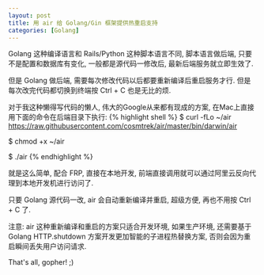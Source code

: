 ```yaml
---
layout: post
title: 用 air 给 Golang/Gin 框架提供热重启支持
categories: [Golang]
---
```


Golang 这种编译语言和 Rails/Python 这种脚本语言不同, 脚本语言做后端, 只要不是配置和数据库有变化, 一般都是源代码一修改后, 最新后端服务就立即生效了.

但是 Golang 做后端, 需要每次修改代码以后都要重新编译后重启服务才行.
但是每次改完代码都切换到终端按 Ctrl + C 也是无比的烦.

对于我这种懒得写代码的懒人, 伟大的Google从来都有现成的方案, 在Mac上直接用下面的命令在后端目录下执行:
{% highlight shell %}
$ curl -fLo ~/air \
    https://raw.githubusercontent.com/cosmtrek/air/master/bin/darwin/air

$ chmod +x ~/air

$ ./air
{% endhighlight %}

就是这么简单, 配合 FRP, 直接在本地开发, 前端直接调用就可以通过阿里云反向代理到本地开发机进行访问了.

只要 Golang 源代码一改, air 会自动重新编译并重启, 超级方便, 再也不用按 Ctrl + C 了.

注意:  air 这种重新编译和重启的方案只适合开发环境, 如果生产环境, 还需要基于 Golang HTTP.shutdown 方案开发更加智能的子进程热替换方案, 否则会因为重启瞬间丢失用户访问请求.

That's all, gopher! ;)
